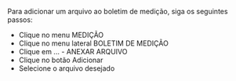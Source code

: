 Para adicionar um arquivo ao boletim de medição, siga os seguintes passos:

* Clique no menu MEDIÇÃO
* Clique no menu lateral BOLETIM DE MEDIÇÃO
* Clique em ... - ANEXAR ARQUIVO
* Clique no botão Adicionar
* Selecione o arquivo desejado
